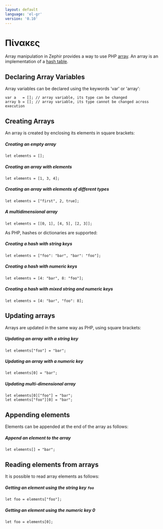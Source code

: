 ```yaml
---
layout: default
language: 'el-gr'
version: '0.10'
---
```


# Πίνακες
Array manipulation in Zephir provides a way to use PHP [array](https://www.php.net/manual/en/language.types.array.php). An array is an implementation of a [hash table](http://en.wikipedia.org/wiki/Hash_table).

<a id='declaring-array-variables'></a>

## Declaring Array Variables
Array variables can be declared using the keywords 'var' or 'array':

```zephir
var a   = []; // array variable, its type can be changed
array b = []; // array variable, its type cannot be changed across execution
```

<a id='creating-arrays'></a>

## Creating Arrays
An array is created by enclosing its elements in square brackets:

##### Creating an empty array

```zephir
let elements = [];
```

##### Creating an array with elements

```zephir
let elements = [1, 3, 4];
```

##### Creating an array with elements of different types

```zephir
let elements = ["first", 2, true];
```

##### A multidimensional array

```zephir
let elements = [[0, 1], [4, 5], [2, 3]];
```

As PHP, hashes or dictionaries are supported:

##### Creating a hash with string keys

```zephir
let elements = ["foo": "bar", "bar": "foo"];
```

##### Creating a hash with numeric keys

```zephir
let elements = [4: "bar", 8: "foo"];
```

##### Creating a hash with mixed string and numeric keys

```zephir
let elements = [4: "bar", "foo": 8];
```

<a id='updating-arrays'></a>

## Updating arrays
Arrays are updated in the same way as PHP, using square brackets:

##### Updating an array with a string key

```zephir
let elements["foo"] = "bar";
```

##### Updating an array with a numeric key

```zephir
let elements[0] = "bar";
```

##### Updating multi-dimensional array

```zephir
let elements[0]["foo"] = "bar";
let elements["foo"][0] = "bar";
```

<a id='appending-elements'></a>

## Appending elements
Elements can be appended at the end of the array as follows:

##### Append an element to the array

```zephir
let elements[] = "bar";
```

<a id='reading-elements-from-arrays'></a>

## Reading elements from arrays
It is possible to read array elements as follows:

##### Getting an element using the string key `foo`

```zephir
let foo = elements["foo"];
```

##### Getting an element using the numeric key 0

```zephir
let foo = elements[0];
```
